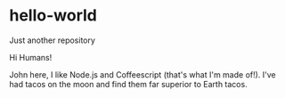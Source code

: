 # hello-world
Just another repository

Hi Humans!

John here, I like Node.js and Coffeescript (that's what I'm made of!).
I've had tacos on the moon and find them far superior to Earth tacos.
